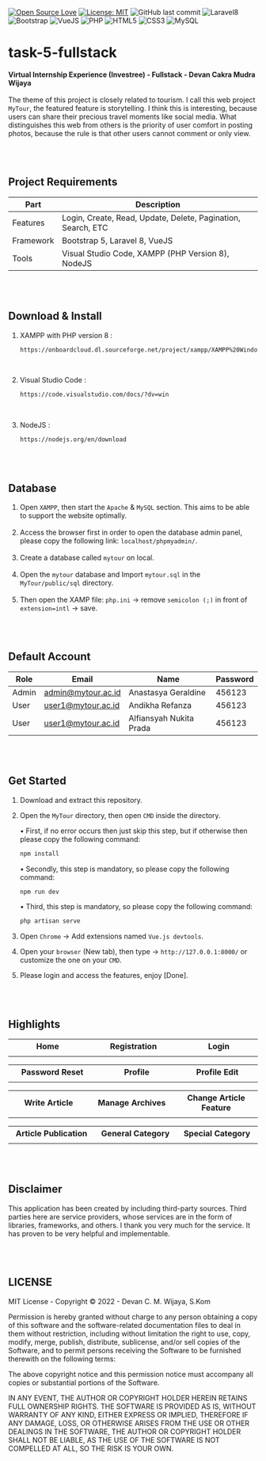 [![Open Source Love](https://badges.frapsoft.com/os/v1/open-source.svg?style=flat)](https://github.com/ellerbrock/open-source-badges/)
[![License: MIT](https://img.shields.io/badge/License-MIT-blue.svg?logo=github&color=%23F7DF1E)](https://opensource.org/licenses/MIT)
![GitHub last commit](https://img.shields.io/github/last-commit/devancakra/task-5-fullstack)
![Laravel8](https://img.shields.io/badge/-Laravel8-white?style=flat&logo=laravel)
![Bootstrap](https://img.shields.io/badge/-Bootstrap5-purple.svg?&logo=bootstrap&logoColor=white)
![VueJS](https://img.shields.io/badge/-Vue%20JS-darkcyan?style=flat&logo=vue.js)
![PHP](https://img.shields.io/badge/-PHP-grey.svg?&logo=PHP&logoColor=white)
![HTML5](https://img.shields.io/badge/-HTML%205-darkblue.svg?&logo=html5)
![CSS3](https://img.shields.io/badge/-CSS%203-green.svg?&logo=css3)
![MySQL](https://img.shields.io/badge/-MySQL-blue.svg?style=flat&logo=mysql&logoColor=white)

# task-5-fullstack
<strong>Virtual Internship Experience (Investree) - Fullstack - Devan Cakra Mudra Wijaya</strong><br><br>
The theme of this project is closely related to tourism. I call this web project ``` MyTour ```, the featured feature is storytelling. I think this is interesting, because users can share their precious travel moments like social media. What distinguishes this web from others is the priority of user comfort in posting photos, because the rule is that other users cannot comment or only view.

<br><br>

## Project Requirements
| Part | Description |
| --- | --- |
| Features | Login, Create, Read, Update, Delete, Pagination, Search, ETC |
| Framework | Bootstrap 5, Laravel 8, VueJS |
| Tools | Visual Studio Code, XAMPP (PHP Version 8), NodeJS |

<br><br>

## Download & Install
1. XAMPP with PHP version 8 :

   ```bash
   https://onboardcloud.dl.sourceforge.net/project/xampp/XAMPP%20Windows/8.2.4/xampp-windows-x64-8.2.4-0-VS16-installer.exe
   ```
<br>

2. Visual Studio Code :

   ```bash
   https://code.visualstudio.com/docs/?dv=win
   ```
<br>

3. NodeJS :

   ```bash
   https://nodejs.org/en/download
   ```

<br><br>

## Database
1. Open ``` XAMPP ```, then start the ``` Apache ``` & ``` MySQL ``` section. This aims to be able to support the website optimally.<br><br>
2. Access the browser first in order to open the database admin panel, please copy the following link: ``` localhost/phpmyadmin/ ```.<br><br>
3. Create a database called ``` mytour ``` on local.<br><br>
4. Open the ``` mytour ``` database and Import ``` mytour.sql ``` in the ``` MyTour/public/sql ``` directory.<br><br>
5. Then open the XAMP file: ``` php.ini ``` -> remove ``` semicolon (;) ``` in front of ``` extension=intl ``` -> save.

<br><br>

## Default Account
| Role | Email | Name | Password |
| --- | --- | --- | --- |
| Admin | admin@mytour.ac.id | Anastasya Geraldine | 456123 |
| User | user1@mytour.ac.id | Andikha Refanza | 456123 |
| User | user1@mytour.ac.id | Alfiansyah Nukita Prada | 456123 |

<br><br>

## Get Started
1. Download and extract this repository.<br>
2. Open the ``` MyTour ``` directory, then open ``` CMD ``` inside the directory.<br>

   • First, if no error occurs then just skip this step, but if otherwise then please copy the following command:<br>

      ````bash
      npm install
      ````

   • Secondly, this step is mandatory, so please copy the following command:<br>

      ````bash
      npm run dev
      ````

   • Third, this step is mandatory, so please copy the following command:<br>

      ````bash
      php artisan serve
      ````

3. Open ``` Chrome ``` -> Add extensions named ``` Vue.js devtools ```.

4. Open your ``` browser ``` (New tab), then type -> ``` http://127.0.0.1:8000/ ``` or customize the one on your ``` CMD ```.

5. Please login and access the features, enjoy [Done].

<br><br>

## Highlights
<table>
<tr>
<th width="280">Home</th>
<th width="280">Registration</th>
<th width="280">Login</th>
</tr>
<tr>
<td><img src="https://github.com/devancakra/task-5-fullstack/assets/54527592/fa59f2d1-771f-45ef-a522-e2a9e232dd28" alt=""></td>
<td><img src="https://github.com/devancakra/task-5-fullstack/assets/54527592/fb24bda7-ca24-4683-b033-9f3b85234069" alt=""></td>
<td><img src="https://github.com/devancakra/task-5-fullstack/assets/54527592/5f86fab3-dedb-4517-8488-529bcff8d7e0" alt=""></td>
</tr>
</table>
<table>
<tr>
<th width="280">Password Reset</th>
<th width="280">Profile</th>
<th width="280">Profile Edit</th>
</tr>
<tr>
<td><img src="https://github.com/devancakra/task-5-fullstack/assets/54527592/a8508176-1c67-4bcc-a8dc-e9acf67421ba" alt=""></td>
<td><img src="https://github.com/devancakra/task-5-fullstack/assets/54527592/3563dafe-7b64-48dd-95fd-616d8cc51749" alt=""></td>
<td><img src="https://github.com/devancakra/task-5-fullstack/assets/54527592/5d1787ee-8e0f-484f-b228-3499a04d3ae1" alt=""></td>
</tr>
</table>
<table>
<tr>
<th width="280">Write Article</th>
<th width="280">Manage Archives</th>
<th width="280">Change Article Feature</th>
</tr>
<tr>
<td><img src="https://github.com/devancakra/task-5-fullstack/assets/54527592/5fee72d8-d880-4b63-b450-c348ade1bf28" alt=""></td>
<td><img src="https://github.com/devancakra/task-5-fullstack/assets/54527592/31bf2fb0-c666-49a5-8f27-5f0c8ca23a41" alt=""></td>
<td><img src="https://github.com/devancakra/task-5-fullstack/assets/54527592/7d0e4fd0-d6c3-4fd1-b30b-3099db13d5c2" alt=""></td>
</tr>
</table>
<table>
<tr>
<th width="280">Article Publication</th>
<th width="280">General Category</th>
<th width="280">Special Category</th>
</tr>
<tr>
<td><img src="https://github.com/devancakra/task-5-fullstack/assets/54527592/684ece56-ffe7-4b2a-b4de-807e50cdc8fb" alt=""></td>
<td><img src="https://github.com/devancakra/task-5-fullstack/assets/54527592/231cdffe-c118-423c-8072-fb56fba7a44e" alt=""></td>
<td><img src="https://github.com/devancakra/task-5-fullstack/assets/54527592/53e828df-c22d-42b7-b20a-02be0bce995c" alt=""></td>
</tr>
</table>

<br><br>

## Disclaimer
This application has been created by including third-party sources. Third parties here are service providers, whose services are in the form of libraries, frameworks, and others. I thank you very much for the service. It has proven to be very helpful and implementable.

<br><br>

## LICENSE
MIT License - Copyright © 2022 - Devan C. M. Wijaya, S.Kom

Permission is hereby granted without charge to any person obtaining a copy of this software and the software-related documentation files to deal in them without restriction, including without limitation the right to use, copy, modify, merge, publish, distribute, sublicense, and/or sell copies of the Software, and to permit persons receiving the Software to be furnished therewith on the following terms:

The above copyright notice and this permission notice must accompany all copies or substantial portions of the Software.

IN ANY EVENT, THE AUTHOR OR COPYRIGHT HOLDER HEREIN RETAINS FULL OWNERSHIP RIGHTS. THE SOFTWARE IS PROVIDED AS IS, WITHOUT WARRANTY OF ANY KIND, EITHER EXPRESS OR IMPLIED, THEREFORE IF ANY DAMAGE, LOSS, OR OTHERWISE ARISES FROM THE USE OR OTHER DEALINGS IN THE SOFTWARE, THE AUTHOR OR COPYRIGHT HOLDER SHALL NOT BE LIABLE, AS THE USE OF THE SOFTWARE IS NOT COMPELLED AT ALL, SO THE RISK IS YOUR OWN.
